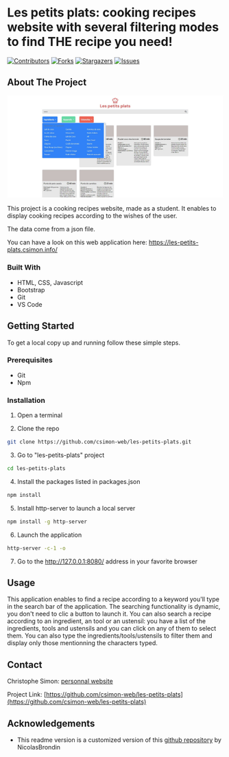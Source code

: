 <!-- PROJECT SHIELDS -->
<!--
*** This template uses markdown "reference style" links for readability.
*** Reference links are enclosed in brackets [ ] instead of parentheses ( ).
*** See the bottom of this document for the declaration of the reference variables
*** for contributors-url, forks-url, etc. This is an optional, concise syntax you may use.
*** https://www.markdownguide.org/basic-syntax/#reference-style-links
-->

# Les petits plats: cooking recipes website with several filtering modes to find THE recipe you need!

[![Contributors][contributors-shield]][contributors-url] [![Forks][forks-shield]][forks-url] [![Stargazers][stars-shield]][stars-url] [![Issues][issues-shield]][issues-url]

<!-- ABOUT THE PROJECT -->

## About The Project

[![Les petits plats screenshot][product-screenshot]](#)

This project is a cooking recipes website, made as a student. It enables to display cooking recipes according to the wishes of the user.

The data come from a json file.

You can have a look on this web application here: https://les-petits-plats.csimon.info/

### Built With

-   HTML, CSS, Javascript
-   Bootstrap
-   Git
-   VS Code

<!-- GETTING STARTED -->

## Getting Started

To get a local copy up and running follow these simple steps.

### Prerequisites

-   Git
-   Npm

### Installation

1. Open a terminal

2. Clone the repo

```sh
git clone https://github.com/csimon-web/les-petits-plats.git
```

3. Go to "les-petits-plats" project

```sh
cd les-petits-plats
```

4. Install the packages listed in packages.json

```sh
npm install
```

5. Install http-server to launch a local server

```sh
npm install -g http-server
```

6. Launch the application

```sh
http-server -c-1 -o
```

7. Go to the http://127.0.0.1:8080/ address in your favorite browser

<!-- USAGE EXAMPLES -->

## Usage

This application enables to find a recipe according to a keyword you'll type in the search bar of the application. The searching functionality is dynamic, you don't need to clic a button to launch it.
You can also search a recipe according to an ingredient, an tool or an ustensil: you have a list of the ingredients, tools and ustensils and you can click on any of them to select them. You can also type the ingredients/tools/ustensils to filter them and display only those mentionning the characters typed.

<!-- CONTACT -->

## Contact

Christophe Simon: [personnal website](https://www.csimon.info)

Project Link: [https://github.com/csimon-web/les-petits-plats](https://github.com/csimon-web/les-petits-plats)

<!-- ACKNOWLEDGEMENTS -->

## Acknowledgements

-   This readme version is a customized version of this [github repository](https://github.com/NicolasBrondin/basic-readme-template) by NicolasBrondin

<!-- MARKDOWN LINKS & IMAGES -->
<!-- https://www.markdownguide.org/basic-syntax/#reference-style-links -->

[contributors-shield]: https://img.shields.io/github/contributors/csimon-web/petitsplats.svg?style=flat-square
[contributors-url]: https://github.com/csimon-web/petitsplats/graphs/contributors
[forks-shield]: https://img.shields.io/github/forks/csimon-web/petitsplats.svg?style=flat-square
[forks-url]: https://github.com/csimon-web/petitsplats/network/members
[stars-shield]: https://img.shields.io/github/stars/csimon-web/petitsplats.svg?style=flat-square
[stars-url]: https://github.com/csimon-web/petitsplats/stargazers
[issues-shield]: https://img.shields.io/github/issues/csimon-web/petitsplats.svg?style=flat-square
[issues-url]: https://github.com/csimon-web/petitsplats/issues
[license-shield]: https://img.shields.io/github/license/csimon-web/petitsplats.svg?style=flat-square
[license-url]: https://github.com/csimon-web/petitsplats/blob/master/LICENSE.txt
[product-screenshot]: docs/screenshot.jpg
